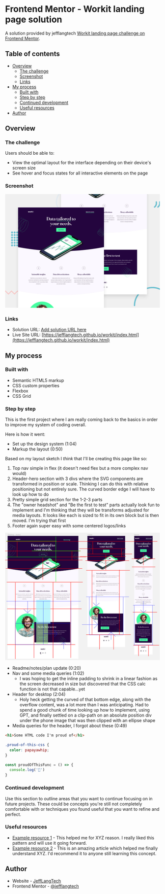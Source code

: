 # Frontend Mentor - Workit landing page solution

A solution provided by jefflangtech [Workit landing page challenge on Frontend Mentor](https://www.frontendmentor.io/challenges/workit-landing-page-2fYnyle5lu). 

## Table of contents

- [Overview](#overview)
  - [The challenge](#the-challenge)
  - [Screenshot](#screenshot)
  - [Links](#links)
- [My process](#my-process)
  - [Built with](#built-with)
  - [Step by step](#step-by-step)
  - [Continued development](#continued-development)
  - [Useful resources](#useful-resources)
- [Author](#author)

## Overview

### The challenge

Users should be able to:

- View the optimal layout for the interface depending on their device's screen size
- See hover and focus states for all interactive elements on the page

### Screenshot

![](./preview.jpg)

### Links

- Solution URL: [Add solution URL here](https://your-solution-url.com)
- Live Site URL: [https://jefflangtech.github.io/workit/index.html](https://jefflangtech.github.io/workit/index.html)

## My process

### Built with

- Semantic HTML5 markup
- CSS custom properties
- Flexbox
- CSS Grid

### Step by step

This is the first project where I am really coming back to the basics in order to improve my system of coding overall. 

Here is how it went:
- Set up the design system (1:04)
- Markup the layout (0:50)

Based on my layout sketch I *think* that I'll be creating this page like so:
1. Top nav simple in flex (it doesn't need flex but a more complex nav would)
2. Header-hero section with 3 divs where the SVG components are transformed in position or scale. Thinking I can do this with relative positioning but not entirely sure. The curved border edge I will have to look up how to do
3. Pretty simple grid section for the 1-2-3 parts
4. The "owner headshot" and "Be the first to test" parts actually look fun to implement and I'm thinking that they will be transforms adjusted for media layouts. It looks like each is sized to fit in its own block but is then moved. I'm trying that first
5. Footer again super easy with some centered logos/links

![](./notes-sketch.jpg)

- Readme/notes/plan update (0:20)
- Nav and some media queries (1:02)
  - I was hoping to get the inline padding to shrink in a linear fashion as the screen decreased in size but discovered that the CSS calc function is not that capable...yet
- Header for desktop (2:04)
  - Holy heck getting the curved of that bottom edge, along with the overflow content, was a lot more than I was anticipating. Had to spend a good chunk of time looking up how to implement, using GPT, and finally settled on a clip-path on an absolute position div under the phone image that was then clipped with an ellipse shape
- Media queries for the header, I forgot about these (0:49)

```html
<h1>Some HTML code I'm proud of</h1>
```
```css
.proud-of-this-css {
  color: papayawhip;
}
```
```js
const proudOfThisFunc = () => {
  console.log('🎉')
}
```

### Continued development

Use this section to outline areas that you want to continue focusing on in future projects. These could be concepts you're still not completely comfortable with or techniques you found useful that you want to refine and perfect.

### Useful resources

- [Example resource 1](https://www.example.com) - This helped me for XYZ reason. I really liked this pattern and will use it going forward.
- [Example resource 2](https://www.example.com) - This is an amazing article which helped me finally understand XYZ. I'd recommend it to anyone still learning this concept.

## Author

- Website - [JeffLangTech](https://jefflangtech.github.io/)
- Frontend Mentor - [@jefflangtech](https://www.frontendmentor.io/profile/jefflangtech)